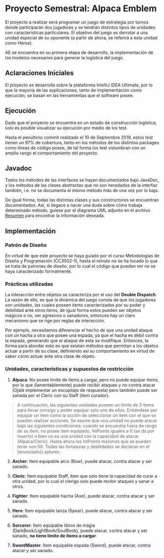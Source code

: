 # Proyecto Semestral: Alpaca Emblem

El proyecto a realizar será programar un juego de estrategia por turnos donde participarán dos jugadores y
se tendrán distintos tipos de unidades con caracterı́sticas particulares. El objetivo del juego es derrotar a
una unidad especial de su oponente (a partir de ahora, se referirá a esta unidad como Héroe).

AE se encuentra en su primera etapa de desarrollo, la implementación de los modelos necesarios para generar la logística del juego.

## Aclaraciones Iniciales

El proyecto se desarrolla sobre la plataforma IntelliJ IDEA Ultimate, por lo que la mayoría de las explicaciones, tanto de implementación como ejecución, se basan en las herramientas que el software posee.

## Ejecución

Dado que el proyecto se encuentra en un estado de construcción logística, solo es posible visualizar su ejecución por medio de los test.

Hasta el penúltimo commit realizado el 10 de Septiembre 2019, estos test tienen un 97% de cobertura, tanto en los métodos de los distintos packages como líneas de código posee, de tal forma los test vislumbran con un amplio rango el comportamiento del proyecto.

## Javadoc

Todos los métodos de las interfaces se hayan documentados bajo JavaDoc, y los métodos de las clases abstractas que no son heredados de la interfaz también, i.e. no se documenta el mismo método más de una vez por lo bajo.

De igual forma, todas las distintas clases y sus constructores se encuentran documentados. Así, si llegace a nacer una duda sobre cómo trabaja determinado método, guíese por el diagrama UML adjunto en el archivo [Resumen](https://github.com/SanquirinoB/MDP_Alpaca_Emblem/blob/master/Resumen_UML.pdf) para encontrar la información deseada.

##  Implementación

### Patrón de Diseño

En virtud de que este proyecto se haya guiado por el curso Metodologías de Diseño y Programación (CC3002-1), hasta el minuto no se ha tocado lo que se trata de patrones de diseño, por lo cual el código que pueden ver no se haya caracterizado formalmente.

### Prácticas utilizadas

La interacción entre objetos se caracteriza por el uso del **Double Dispatch**. La razón de ello, es que la dinámica del juego consta de que los jugadores son unidades, las cuales poseen items caracterizados por su poder y debilidad ante otros items, de igual forma estos pueden ser objetos mágicos o no, ser agresivos o sanadores, entonces hay un claro mecanismo que se rige por reglas de interacción.

Por ejemplo, necesitamos diferenciar el hecho de que una unidad ataque con un hacha a otra que posee una espada, ya que el hacha es débil contra la espada, generando que el ataque de esta se modifique. Entonces, la forma para abordar esto es que existan métodos que permitan a los objetos actuar a partir de su clase, definiendo así su comportamiento en virtud de saber cómo actuar ante otra clase de objeto.

### Unidades, características y supuestos de restricción

1. **Alpaca**: No posee límite de items a cargar, pero no puede equipar items, por lo que (lamentablemente) puede recibir ataques y no contra atacar (Ojalá implementar un escupitajo de respuesta) pero también puede ser sanada por el Cleric con su Staff (item curador).

> A continuación, las siguientes unidades poseen un límite de 3 items para llevar consigo y poder equipar solo uno de ellos. Entiéndase por equipar un item como la acción de seleccionar un item con el que se pueden realizar acciones. Se asume que una unidad no puede atacar bajo las siguientes condiciones: cuando se encuentra fuera de rango de su item, no posee item equipado, hitPoints iguales a 0 (se da por muerto) o bien no es una unidad con la capacidad de atacar (Alpaca/Cleric). Hasta ahora los hitPoints máximos que se pueden tener son 50. Todas las fortalezas y debilidades se declaran en el [enunciado]( ajdunto.

2. **Archer**: Item equipable arco (Bow), puede atacar, contra atacar y ser sanado.

3. **Cleric**: Item equipable Staff, item que solo tiene la capacidad de curar a otra unidad, por lo cual el clerigo solo puede recibir ataques y sanar a otros.

4. **Fighter**: Item equipable hacha (Axe), puede atacar, contra atacar y ser sanado.

5. **Hero**: Item equipable lanza (Spear), puede atacar, contra atacar y ser sanado.

6. **Sorcerer**: Item equipable libros de mágia (DarkBook/LightBook/SoulBook), puede atacar, contra atacar y ser sanado, **no tiene límite de items a cargar**.

7. **SwordMaster**: Item equipable espada (Sword), puede atacar, contra atacar y ser sanado.
